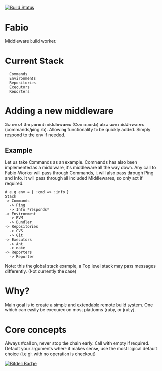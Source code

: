 [![Build Status](https://secure.travis-ci.org/dekz/fabio.png)](http://travis-ci.org/dekz/fabio)
# Fabio
Middleware build worker.


# Current Stack
```
  Commands  
  Environments
  Repositories
  Executors
  Reporters
```

# Adding a new middleware
Some of the parent middlewares (Commands) also use middlewares (commands/ping.rb). Allowing functionality to be quickly added. Simply respond to the env if needed.

## Example
Let us take Commands as an example. Commands has also been implemented as a middlware, it's middleware all the way down. Any call to Fabio-Worker will pass through Commands, it will also pass through Ping and Info. It will pass through all included Middlewares, so only act if required. 
```
# e.g env = { :cmd => :info }
Stack
-> Commands
  -> Ping 
  -> Info *responds*
-> Environment
  -> RVM
  -> Bundler
-> Repositories
  -> CVS
  -> Git
-> Executors
  -> Ant
  -> Rake
-> Reporters
  -> Reporter
```
Note: this the global stack example, a Top level stack may pass messages differently. (Not currently the case)

# Why?
Main goal is to create a simple and extendable remote build system. One which can easily be executed on most platforms (ruby, or jruby).

# Core concepts
Always #call on, never stop the chain early. Call with empty if required.  
Default your arguments where it makes sense, use the most logical default choice (i.e git with no operation is checkout)  



[![Bitdeli Badge](https://d2weczhvl823v0.cloudfront.net/dekz/fabio/trend.png)](https://bitdeli.com/free "Bitdeli Badge")

